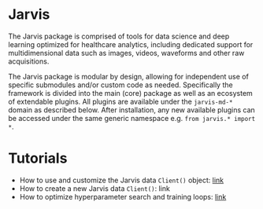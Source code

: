 # Jarvis

The Jarvis package is comprised of tools for data science and deep learning optimized for healthcare analytics, including dedicated support for multidimensional data such as images, videos, waveforms and other raw acquisitions. 

The Jarvis package is modular by design, allowing for independent use of specific submodules and/or custom code as needed. Specifically the framework is divided into the main (core) package as well as an ecosystem of extendable plugins. All plugins are available under the `jarvis-md-*` domain as described below. After installation, any new available plugins can be accessed under the same generic namespace e.g. `from jarvis.* import *`.

# Tutorials

* How to use and customize the Jarvis data `Client()` object: [link](https://colab.research.google.com/github/peterchang77/dl_tutor/blob/master/jarvis/notebooks/client/client-use.ipynb)
* How to create a new Jarvis data `Client()`: link 
* How to optimize hyperparameter search and training loops: [link](https://colab.research.google.com/github/peterchang77/dl_tutor/blob/master/jarvis/notebooks/params/params.ipynb)
